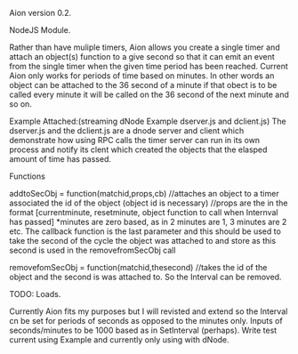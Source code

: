 Aion version 0.2.

NodeJS Module.

Rather than have muliple timers, Aion allows you create a single timer and attach an object(s) function to a give second so that it can emit an event from the single timer when the given time period has been reached. Current Aion only works for periods of time based on minutes. In other words an object can be attached to the 36 second of a minute if that obect is to be called every minute it will be called on the 36 second of the next minute and so on.

Example Attached:(streaming dNode Example dserver.js and dclient.js)
The dserver.js and the dclient.js are a dnode server and client which demonstrate how using RPC calls the timer server can run in its own process and notify its clent which created the objects that the elasped amount of time has passed.

Functions

addtoSecObj = function(matchid,props,cb)
	//attaches an object to a timer associated the id of the object (object id is necessary)
	//props are the in the format [currentminute, resetminute, object function to call when Internval has passed] *minutes are zero based, as in 2 minutes are 1, 3 minutes are 2 etc. The callback function is the last parameter and this should be used to take the second of the cycle the object was attached to and store as this second is used in the removefromSecObj call

removefomSecObj = function(matchid,thesecond) 
//takes the id of the object and the second is was attached to. So the Interval can be removed.

TODO: Loads.

Currently Aion fits my purposes but I will revisted and extend so the Interval cn be set for periods of seconds as opposed to the minutes only. Inputs of seconds/minutes to be 1000 based as in SetInterval (perhaps).
Write test current using Example and currently only using with dNode.
